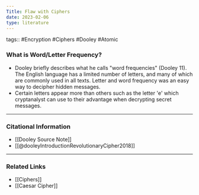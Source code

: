 ```yaml
---
Title: Flaw with Ciphers
date: 2023-02-06
type: literature
---
```

tags:: #Encryption #Ciphers #Dooley #Atomic


### What is Word/Letter Frequency?

- Dooley briefly describes what he calls "word frequencies" (Dooley 11). The English language has a limited number of letters, and many of which are commonly used in all texts. Letter and word frequency was an easy way to decipher hidden messages.
- Certain letters appear more than others such as the letter 'e' which cryptanalyst can use to their advantage when decrypting secret messages.

---
### Citational Information

- [[Dooley Source Note]]
- [[@dooleyIntroductionRevolutionaryCipher2018]]

---

### Related Links

- [[Ciphers]]
- [[Caesar Cipher]]